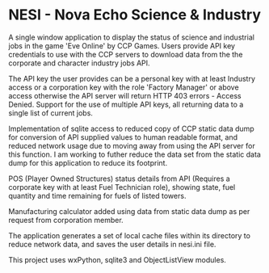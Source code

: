 NESI - Nova Echo Science & Industry
=====

A single window application to display the status of science and industrial jobs in the game 'Eve Online' by CCP Games.
Users provide API key credentials to use with the CCP servers to download data from the the corporate and character industry jobs API.

The API key the user provides can be a personal key with at least Industry access or a corporation key with the role 'Factory Manager' or above access
otherwise the API server will return HTTP 403 errors - Access Denied.
Support for the use of multiple API keys, all returning data to a single list of current jobs.

Implementation of sqlite access to reduced copy of CCP static data dump for conversion of API supplied values to human readable format, and reduced network usage due to moving away from using the API server for this function.
I am working to futher reduce the data set from the static data dump for this application to reduce its footprint.

POS (Player Owned Structures) status details from API (Requires a corporate key with at least Fuel Technician role), showing state, fuel quantity and time remaining for fuels of listed towers.

Manufacturing calculator added using data from static data dump as per request from corporation member.

The application generates a set of local cache files within its directory to reduce network data, and saves the user details in nesi.ini file.

This project uses wxPython, sqlite3 and ObjectListView modules.
